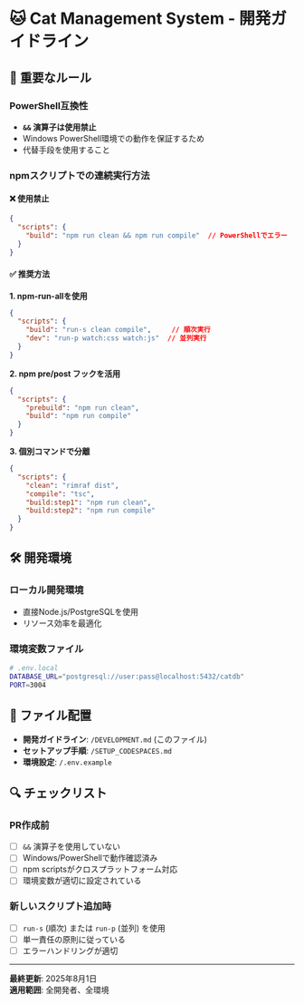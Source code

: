 # 🐱 Cat Management System - 開発ガイドライン

## 🚨 重要なルール

### PowerShell互換性
- **`&&` 演算子は使用禁止**
- Windows PowerShell環境での動作を保証するため
- 代替手段を使用すること

### npmスクリプトでの連続実行方法

#### ❌ 使用禁止
```json
{
  "scripts": {
    "build": "npm run clean && npm run compile"  // PowerShellでエラー
  }
}
```

#### ✅ 推奨方法

**1. npm-run-allを使用**
```json
{
  "scripts": {
    "build": "run-s clean compile",     // 順次実行
    "dev": "run-p watch:css watch:js"  // 並列実行
  }
}
```

**2. npm pre/post フックを活用**
```json
{
  "scripts": {
    "prebuild": "npm run clean",
    "build": "npm run compile"
  }
}
```

**3. 個別コマンドで分離**
```json
{
  "scripts": {
    "clean": "rimraf dist",
    "compile": "tsc",
    "build:step1": "npm run clean",
    "build:step2": "npm run compile"
  }
}
```

## 🛠️ 開発環境

### ローカル開発環境
- 直接Node.js/PostgreSQLを使用
- リソース効率を最適化

### 環境変数ファイル

```bash
# .env.local
DATABASE_URL="postgresql://user:pass@localhost:5432/catdb"
PORT=3004
```

## 📁 ファイル配置

- **開発ガイドライン**: `/DEVELOPMENT.md` (このファイル)
- **セットアップ手順**: `/SETUP_CODESPACES.md`
- **環境設定**: `/.env.example`

## 🔍 チェックリスト

### PR作成前
- [ ] `&&` 演算子を使用していない
- [ ] Windows/PowerShellで動作確認済み
- [ ] npm scriptsがクロスプラットフォーム対応
- [ ] 環境変数が適切に設定されている

### 新しいスクリプト追加時
- [ ] `run-s` (順次) または `run-p` (並列) を使用
- [ ] 単一責任の原則に従っている
- [ ] エラーハンドリングが適切

---

**最終更新**: 2025年8月1日  
**適用範囲**: 全開発者、全環境
